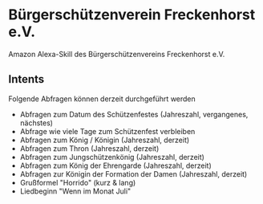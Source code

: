 # Bürgerschützenverein Freckenhorst e.V.
Amazon Alexa-Skill des Bürgerschützenvereins Freckenhorst e.V.

## Intents
Folgende Abfragen können derzeit durchgeführt werden

- Abfragen zum Datum des Schützenfestes (Jahreszahl, vergangenes, nächstes)
- Abfrage wie viele Tage zum Schützenfest verbleiben
- Abfragen zum König / Königin (Jahreszahl, derzeit)
- Abfragen zum Thron (Jahreszahl, derzeit)
- Abfragen zum Jungschützenkönig (Jahreszahl, derzeit)
- Abfragen zum König der Ehrengarde (Jahreszahl, derzeit)
- Abfragen zur Königin der Formation der Damen (Jahreszahl, derzeit)
- Grußformel "Horrido" (kurz & lang)
- Liedbeginn "Wenn im Monat Juli"
